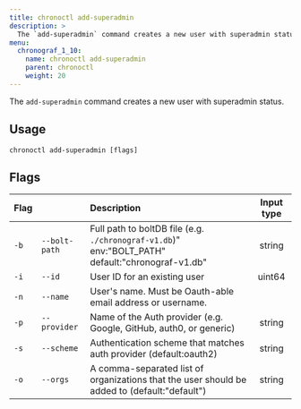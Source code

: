 ```yaml
---
title: chronoctl add-superadmin
description: >
  The `add-superadmin` command creates a new user with superadmin status.
menu:
  chronograf_1_10:
    name: chronoctl add-superadmin
    parent: chronoctl
    weight: 20
---
```


The `add-superadmin` command creates a new user with superadmin status.

## Usage
```
chronoctl add-superadmin [flags]
```

## Flags

| Flag |                   | Description                                                                                           | Input type |
|:---- |:----------------- | :---------------------------------------------------------------------------------------------------- | :--------: |
| `-b` | `--bolt-path`     | Full path to boltDB file (e.g. `./chronograf-v1.db`)" env:"BOLT_PATH" default:"chronograf-v1.db"      | string     |
| `-i` | `--id`            | User ID for an existing user                                                                          | uint64     |
| `-n` | `--name`          | User's name. Must be Oauth-able email address or username.                                            |            |
| `-p` | `--provider`      | Name of the Auth provider (e.g. Google, GitHub, auth0, or generic)                                    | string     |
| `-s` | `--scheme`        | Authentication scheme that matches auth provider (default:oauth2)                                     | string     |
| `-o` | `--orgs`          | A comma-separated list of organizations that the user should be added to (default:"default")          | string     |
